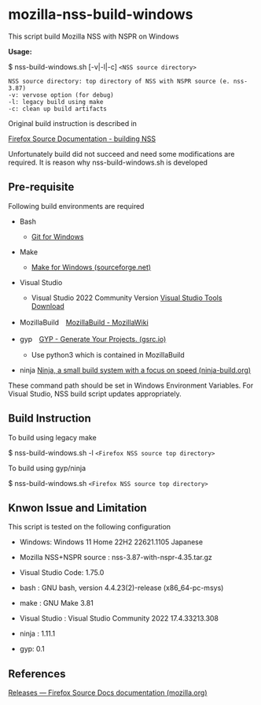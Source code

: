 # mozilla-nss-build-windows

This script build Mozilla NSS with NSPR on Windows

**Usage:**

$ nss-build-windows.sh [-v|-l|-c] `<NSS source directory>`

    NSS source directory: top directory of NSS with NSPR source (e. nss-3.87)
    -v: vervose option (for debug)
    -l: legacy build using make
    -c: clean up build artifacts

Original build instruction is described in

[Firefox Source Documentation - building NSS](https://firefox-source-docs.mozilla.org/security/nss/legacy/building/index.html)

Unfortunately build did not succeed and need some modifications are required.
It is reason why nss-build-windows.sh is developed

## Pre-requisite

Following build environments are required

* Bash

  * [Git for Windows](https://gitforwindows.org/)
* Make

  * [Make for Windows (sourceforge.net)](https://gnuwin32.sourceforge.net/packages/make.htm)
* Visual Studio

  * Visual Studio 2022 Community Version
    [Visual Studio Tools Download](https://visualstudio.microsoft.com/ja/downloads/)
* MozillaBuild　[MozillaBuild - MozillaWiki](https://wiki.mozilla.org/MozillaBuild)
* gyp　[GYP - Generate Your Projects. (gsrc.io)](https://gyp.gsrc.io/)

  * Use python3 which is contained in MozillaBuild
* ninja [Ninja, a small build system with a focus on speed (ninja-build.org)](https://ninja-build.org/)

These command path should be set in Windows Environment Variables. For Visual Studio, NSS build script updates appropriately.

## Build Instruction

To build using legacy make

$ nss-build-windows.sh -l `<Firefox NSS source top directory>`

To build using gyp/ninja

$ nss-build-windows.sh `<Firefox NSS source top directory>`

## Knwon Issue and Limitation

This script is tested on the following configuration

* Windows: Windows 11 Home 22H2 22621.1105 Japanese
* Mozilla NSS+NSPR source : nss-3.87-with-nspr-4.35.tar.gz

* Visual Studio Code: 1.75.0
* bash : GNU bash, version 4.4.23(2)-release (x86_64-pc-msys)

* make : GNU Make 3.81
* Visual Studio : Visual Studio Community 2022 17.4.33213.308

* ninja : 1.11.1
* gyp: 0.1

## References

[Releases — Firefox Source Docs documentation (mozilla.org)](https://firefox-source-docs.mozilla.org/security/nss/releases/index.html)
